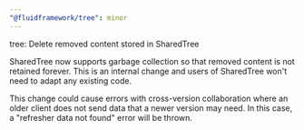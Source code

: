 ```yaml
---
"@fluidframework/tree": minor
---
```


tree: Delete removed content stored in SharedTree

SharedTree now supports garbage collection so that removed content is not retained forever.
This is an internal change and users of SharedTree won't need to adapt any existing code.

This change could cause errors with cross-version collaboration where an older client does not send data that a newer
version may need. In this case, a "refresher data not found" error will be thrown.
